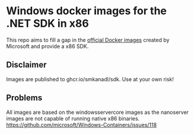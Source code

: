 # Windows docker images for the .NET SDK in x86

This repo aims to fill a gap in the [official Docker images](https://hub.docker.com/_/microsoft-dotnet-sdk/) created by Microsoft and provide a x86 SDK.

## Disclaimer

Images are published to ghcr.io/smkanadl/sdk. Use at your own risk!

## Problems

All images are based on the windowsservercore images as the nanoserver images are not capable of running native x86 binaries. https://github.com/microsoft/Windows-Containers/issues/118
